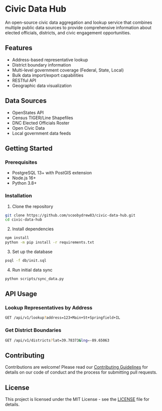 # Civic Data Hub

An open-source civic data aggregation and lookup service that combines multiple public data sources to provide comprehensive information about elected officials, districts, and civic engagement opportunities.

## Features

- Address-based representative lookup
- District boundary information
- Multi-level government coverage (Federal, State, Local)
- Bulk data import/export capabilities
- RESTful API
- Geographic data visualization

## Data Sources

- OpenStates API
- Census TIGER/Line Shapefiles
- DNC Elected Officials Roster
- Open Civic Data
- Local government data feeds

## Getting Started

### Prerequisites

- PostgreSQL 13+ with PostGIS extension
- Node.js 16+
- Python 3.8+

### Installation

1. Clone the repository
```bash
git clone https://github.com/scoobydrew83/civic-data-hub.git
cd civic-data-hub
```

2. Install dependencies
```bash
npm install
python -m pip install -r requirements.txt
```

3. Set up the database
```bash
psql -f db/init.sql
```

4. Run initial data sync
```bash
python scripts/sync_data.py
```

## API Usage

### Lookup Representatives by Address
```bash
GET /api/v1/lookup?address=123+Main+St+Springfield+IL
```

### Get District Boundaries
```bash
GET /api/v1/districts?lat=39.78373&lng=-89.65063
```

## Contributing

Contributions are welcome! Please read our [Contributing Guidelines](CONTRIBUTING.md) for details on our code of conduct and the process for submitting pull requests.

## License

This project is licensed under the MIT License - see the [LICENSE](LICENSE) file for details.